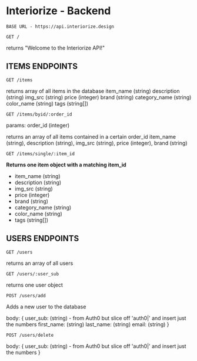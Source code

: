 # Interiorize - Backend

    BASE URL - https://api.interiorize.design

    GET /

returns "Welcome to the Interiorize API!"

## ITEMS ENDPOINTS

    GET /items

returns array of all items in the database
item_name (string)
description (string)
img_src (string)
price (integer)
brand (string)
category_name (string)
color_name (string)
tags (string[])

    GET /items/byid/:order_id

params: order_id (integer)

returns an array of all items contained in a certain order_id
item_name (string),
description (string),
img_src (string),
price (integer),
brand (string)

    GET /items/single/:item_id

<b>Returns one item object with a matching item_id</b>
<ul>
    <li>item_name (string)</li>
    <li>description (string)</li>
    <li>img_src (string)</li>
    <li>price (integer)</li>
    <li>brand (string)</li>
    <li>category_name (string)</li>
    <li>color_name (string)</li>
    <li>tags (string[])</li>
</ul>

## USERS ENDPOINTS

    GET /users

returns an array of all users

    GET /users/:user_sub

returns one user object

    POST /users/add

Adds a new user to the database

body: {
    user_sub: (string) - from Auth0 but slice off 'auth0|' and insert just the numbers
    first_name: (string)
    last_name: (string)
    email: (string)
}

    POST /users/delete

body: {
    user_sub: (string) - from Auth0 but slice off 'auth0|' and insert just the numbers
}

